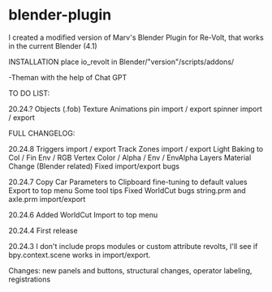 # blender-plugin
I created a modified version of Marv's Blender Plugin for Re-Volt, that works in the current Blender (4.1)

INSTALLATION
place io_revolt in Blender/"version"/scripts/addons/

-Theman with the help of Chat GPT

TO DO LIST:

20.24.?
Objects (.fob)
Texture Animations
pin import / export
spinner import / export

FULL CHANGELOG:

20.24.8
Triggers import / export
Track Zones import / export
Light Baking to Col / Fin Env / RGB
Vertex Color / Alpha / Env / EnvAlpha Layers
Material Change (Blender related)
Fixed import/export bugs

20.24.7
Copy Car Parameters to Clipboard fine-tuning to default values
Export to top menu
Some tool tips
Fixed WorldCut bugs
string.prm and axle.prm import/export

20.24.6
Added WorldCut
Import to top menu

20.24.4
First release

20.24.3
I don't include props modules or custom attribute revolts, I'll see if bpy.context.scene works in import/export.

Changes: new panels and buttons, structural changes, operator labeling, registrations